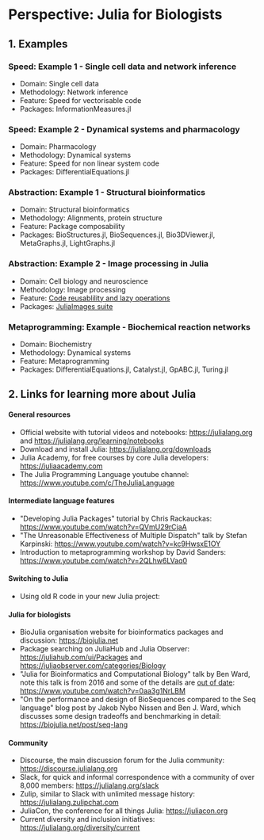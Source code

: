 # Perspective: Julia for Biologists

## 1. Examples
### Speed: Example 1 - Single cell data and network inference
* Domain: Single cell data
* Methodology: Network inference
* Feature: Speed for vectorisable code
* Packages: InformationMeasures.jl
### Speed: Example 2 - Dynamical systems and pharmacology
* Domain: Pharmacology
* Methodology: Dynamical systems
* Feature: Speed for non linear system code
* Packages: DifferentialEquations.jl
### Abstraction: Example 1 - Structural bioinformatics
* Domain: Structural bioinformatics
* Methodology: Alignments, protein structure
* Feature: Package composability
* Packages: BioStructures.jl, BioSequences.jl, Bio3DViewer.jl, MetaGraphs.jl, LightGraphs.jl
### Abstraction: Example 2 - Image processing in Julia
* Domain: Cell biology and neuroscience
* Methodology: Image processing
* Feature: [Code reusablility and lazy operations](examples/abstraction/images_lazy/README.md)
* Packages: [JuliaImages suite](https://juliaimages.org/stable/)
### Metaprogramming: Example - Biochemical reaction networks
* Domain: Biochemistry
* Methodology: Dynamical systems
* Feature: Metaprogramming
* Packages: DifferentialEquations.jl, Catalyst.jl, GpABC.jl, Turing.jl
## 2. Links for learning more about Julia
#### General resources
  * Official website with tutorial videos and notebooks: https://julialang.org and https://julialang.org/learning/notebooks
  * Download and install Julia: https://julialang.org/downloads
  * Julia Academy, for free courses by core Julia developers: https://juliaacademy.com
  * The Julia Programming Language youtube channel: https://www.youtube.com/c/TheJuliaLanguage
#### Intermediate language features
  * "Developing Julia Packages" tutorial by Chris Rackauckas: https://www.youtube.com/watch?v=QVmU29rCjaA
  * "The Unreasonable Effectiveness of Multiple Dispatch" talk by Stefan Karpinski: https://www.youtube.com/watch?v=kc9HwsxE1OY
  * Introduction to metaprogramming workshop by David Sanders: https://www.youtube.com/watch?v=2QLhw6LVaq0
#### Switching to Julia
  * Using old R code in your new Julia project:
#### Julia for biologists
  * BioJulia organisation website for bioinformatics packages and discussion: https://biojulia.net
  * Package searching on JuliaHub and Julia Observer: https://juliahub.com/ui/Packages and https://juliaobserver.com/categories/Biology
  * "Julia for Bioinformatics and Computational Biology" talk by Ben Ward, note this talk is from 2016 and some of the details are [out of date](https://biojulia.net/post/biojl): https://www.youtube.com/watch?v=0aa3g1NrLBM
  * "On the performance and design of BioSequences compared to the Seq language" blog post by Jakob Nybo Nissen and Ben J. Ward, which discusses some design tradeoffs and benchmarking in detail: https://biojulia.net/post/seq-lang
#### Community
  * Discourse, the main discussion forum for the Julia community: https://discourse.julialang.org
  * Slack, for quick and informal correspondence with a community of over 8,000 members: https://julialang.org/slack
  * Zulip, similar to Slack with unlimited message history: https://julialang.zulipchat.com
  * JuliaCon, the conference for all things Julia: https://juliacon.org
  * Current diversity and inclusion initiatives: https://julialang.org/diversity/current
